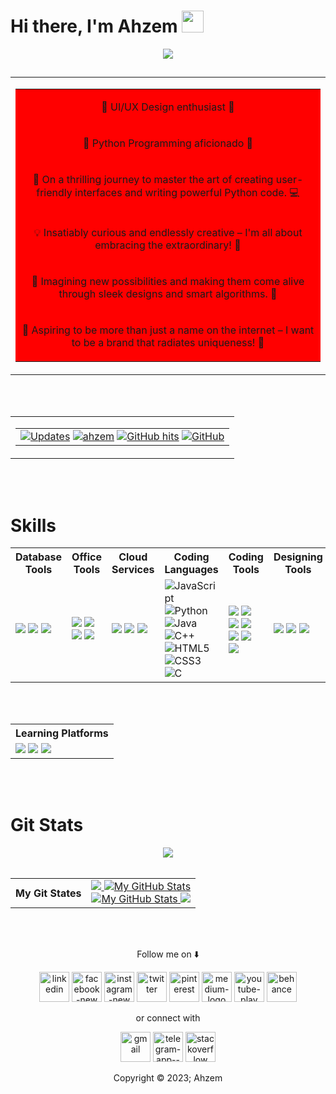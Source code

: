# Hi there, I'm Ahzem <img src="https://media.giphy.com/media/hvRJCLFzcasrR4ia7z/giphy.gif" width="35px">

<div align="center"><img src="https://github.com/Ahzem/Ahzem/assets/123859613/1efabbfd-9f49-4eb7-bf31-d72d04af27ca"></div>

##  

<table align="center">
    <tr>
        <td>
            <table bgcolor="red" align="center">
                <tr><td align="center"><p>🎨 UI/UX Design enthusiast 🎨</p></td></tr>
                <tr><td align="center"><p>🐍 Python Programming aficionado 🐍</p></td></tr>
                <tr><td align="center"><p>🚀 On a thrilling journey to master the art of creating user-friendly interfaces and writing powerful Python code. 💻</p></td></tr>
                <tr><td align="center"><p>💡 Insatiably curious and endlessly creative – I'm all about embracing the extraordinary! 🌟</p></td></tr>
                <tr><td align="center"><p>🔮 Imagining new possibilities and making them come alive through sleek designs and smart algorithms. 🌈</p></td></tr>
                <tr><td align="center"><p>🌟 Aspiring to be more than just a name on the internet – I want to be a brand that radiates uniqueness! 🚀</p></td></tr>
            </table>
        </td>
    </tr>
</table>

<br><br>

<table align="center">
    <tr>
        <td>
            <table align="center">
                <tr>
                    <td align="center">
                        <a href="https://github.com/ahzem?tab=followers" target="_blank"><img alt="Updates" src="https://img.shields.io/badge/--000000?style=flat-square&logo=RSS&logoColor=white"></a>
                        <a href="https://github.com/ahzem" target="_blank"><img alt="ahzem" src="https://badges.pufler.dev/visits/ahzem/ahzem?logo=GitHub&label=visits&color=success&logoColor=white&style=flat-square"/></a>
                        <a href="https://github.com/ahzem/ahzem" target="_blank"><img alt="GitHub hits" src="https://img.shields.io/github/last-commit/ahzem/ahzem?label=profile%20updated&style=flat-square"></a>
                        <a href="https://github.com/ahzem" target="_blank"><img alt="GitHub" src="https://img.shields.io/github/followers/Ahzem?label=Follow&style=social"></a>
                    </td>
                </tr>
            </table>
        </td>
    </tr>
</table>

<br><br>
<h1>Skills</h1>

<div align="center">
    <table>
            <th>Database Tools</th>
            <th>Office Tools</th>
            <th>Cloud Services</th>
            <th>Coding Languages</th>
            <th>Coding Tools</th>
            <th>Designing Tools</th>
            <tr>
                <td>
                      <img src="https://img.shields.io/badge/MongoDB-4EA94B?style=for-the-badge&logo=mongodb&logoColor=white">
                      <img src="https://img.shields.io/badge/MySQL-00000F?style=for-the-badge&logo=mysql&logoColor=white">
                      <img src="https://img.shields.io/badge/Access-A4373A?style=for-the-badge&logo=microsoft-access&logoColor=white">
                </td>
                <td>
                      <img src="https://img.shields.io/badge/Excel-217346?style=for-the-badge&logo=microsoft-excel&logoColor=white">
                      <img src="https://img.shields.io/badge/PowerPoint-B7472A?style=for-the-badge&logo=microsoft-powerpoint&logoColor=white">
                      <img src="https://img.shields.io/badge/Word-2B579A?style=for-the-badge&logo=microsoft-word&logoColor=white">
                      <img src="https://img.shields.io/badge/Office-D83B01?style=for-the-badge&logo=microsoft-office&logoColor=white">
                </td>
                <td>
                      <img src="https://img.shields.io/badge/AWS-232F3E?style=for-the-badge&logo=amazon-aws&logoColor=white">
                      <img src="https://img.shields.io/badge/Azure-0089D6?style=for-the-badge&logo=microsoft-azure&logoColor=white">
                      <img src="https://img.shields.io/badge/Google_Cloud-4285F4?style=for-the-badge&logo=google-cloud&logoColor=white">
                </td>
                <td>           
                      <img alt="JavaScript" src="https://img.shields.io/badge/JavaScript-F7DF1E?style=for-the-badge&logo=javascript&logoColor=black">
                      <img alt="Python" src="https://img.shields.io/badge/Python-3776AB?style=for-the-badge&logo=python&logoColor=white">
                      <img alt="Java" src="https://img.shields.io/badge/Java-ED8B00?style=for-the-badge&logo=openjdk&logoColor=white">
                      <img alt="C++" src="https://img.shields.io/badge/C%2B%2B-00599C?style=for-the-badge&logo=c%2B%2B&logoColor=white">
                      <img alt="HTML5" src="https://img.shields.io/badge/HTML-239120?style=for-the-badge&logo=html5&logoColor=white">
                      <img alt="CSS3" src="https://img.shields.io/badge/CSS-239120?&style=for-the-badge&logo=css3&logoColor=white">
                      <img alt="C" src="https://img.shields.io/badge/C-00599C?style=for-the-badge&logo=c&logoColor=white">
                </td>
                <td>
                      <img src="https://img.shields.io/badge/GIT-E44C30?style=for-the-badge&logo=git&logoColor=white">
                      <img src="https://img.shields.io/badge/GitHub-100000?style=for-the-badge&logo=github&logoColor=white">
                      <img src="https://img.shields.io/badge/GitLab-330F63?style=for-the-badge&logo=gitlab&logoColor=white">
                      <img src="https://img.shields.io/badge/VS_Code-0078D4?style=for-the-badge&logo=visual%20studio%20code&logoColor=white">
                      <img src="https://img.shields.io/badge/Linux-FCC624?style=for-the-badge&logo=linux&logoColor=black">
                      <img src="https://img.shields.io/badge/Android-3DDC84?style=for-the-badge&logo=android&logoColor=white">
                      <img src="https://img.shields.io/badge/Windows-0078D6?style=for-the-badge&logo=windows&logoColor=white">
                </td>
                <td>        
                      <img src="https://img.shields.io/badge/Figma-F24E1E?style=for-the-badge&logo=figma&logoColor=white">
                      <img src="https://img.shields.io/badge/Canva-%2300C4CC.svg?&style=for-the-badge&logo=Canva&logoColor=white">
                      <img src="https://img.shields.io/badge/Adobe%20Illustrator-FF9A00?style=for-the-badge&logo=adobe%20illustrator&logoColor=white">
                </td>
            </tr>
    </table>
</div>

<br><br>

<table align="center">
    <tr>
        <th>Learning Platforms</th>
    </tr>
    <tr>
        <td>
            <img src="https://img.shields.io/badge/Coursera-0056D2?style=for-the-badge&logo=Coursera&logoColor=white">
            <img src="https://img.shields.io/badge/Udemy-EC5252?style=for-the-badge&logo=Udemy&logoColor=white">
            <img src="https://img.shields.io/badge/-Sololearn-3a464b?style=for-the-badge&logo=Sololearn&logoColor=white">
        </td>
    </tr>
    
</table>

<br><br>
<h1>Git Stats</h1>

<div align="center">
<a href="https://github.com/ahzem/github-profile-trophy"><img src="https://github-profile-trophy.vercel.app/?username=ahzem&theme=tokyonight&row=1&column=6"></a>
<br><br>
<table>
    <tr>
        <th colspan="3">My Git States</th>
        <td>
            <a href="https://github.com/ahzem#gh-dark-mode-only">
                <img src="https://github-readme-streak-stats.herokuapp.com/?user=ahzem&theme=tokyonight"/>
            </a>
            <a href="https://github.com/ahzem">
                <img src="https://github-readme-stats.vercel.app/api?username=ahzem&theme=tokyonight" alt="My GitHub Stats"/>
            </a><br>
            <a href="https://github.com/ahzem#gh-dark-mode-only">
                <img src="https://github-readme-stats.vercel.app/api/top-langs/?username=ahzem&theme=tokyonight" alt="My GitHub Stats"/>
            </a>
            <img src="https://github.com/Ahzem/Ahzem/assets/123859613/9521fa34-a2c8-4643-ade2-a53a804204fd">
        </td>
    </tr>
</table>
    
<br><br>


<p align="center">Follow me on ⬇️ </p>

<div align="center">
    <a href="https://www.linkedin.com/in/Ahzem/" target="_blank" class="follow-button"><img width="48" height="48" src="https://img.icons8.com/fluency/48/linkedin.png" alt="linkedin"></a>
    <a href="https://www.facebook.com/mfm.ahzem"><img width="48" height="48" src="https://img.icons8.com/fluency/48/facebook-new.png" alt="facebook-new"/></a>
    <a href="https://www.instagram.com/_ahzem_" target="_blank"><img width="48" height="48" src="https://img.icons8.com/fluency/48/instagram-new.png" alt="instagram-new"/></a>
    <a href="https://twitter.com/intent/follow?screen_name=_ahzem_" target="_blank"><img width="48" height="48" src="https://img.icons8.com/fluency/48/twitter.png" alt="twitter"/></a>
    <a href="https://www.pinterest.com/ahzem1422/" target="_blank"><img width="48" height="48" src="https://img.icons8.com/fluency/48/pinterest.png" alt="pinterest"/></a>
    <a href="https://medium.com/@ahzem" target="_blank"><img width="48" height="48" src="https://img.icons8.com/color/48/000000/medium-logo.png" alt="medium-logo"/></a>
    <a href="https://www.youtube.com/@ahzemkingster" target="_blank"><img width="48" height="48" src="https://img.icons8.com/color/48/000000/youtube-play.png" alt="youtube-play"/></a>
    <a href="https://www.behance.net/ahzem" target="_blank"><img width="48" height="48" src="https://img.icons8.com/color/48/000000/behance.png" alt="behance"/></a>
</div>

<p align="center"> or connect with </p>

<div align="center">
    <a href="mailto:ahzemkingster1422@gmail.com" target="_blank"><img width="48" height="48" src="https://img.icons8.com/color/48/000000/gmail.png" alt="gmail"/></a>
    <a href="https://t.me/mfm_ahzem" target="_blank"><img width="48" height="48" src="https://img.icons8.com/color/48/000000/telegram-app--v1.png" alt="telegram-app--v1"/></a>
    <a href="https://stackoverflow.com/users/21335921/ahzem?tab=profile" target="_blank"><img width="48" height="48" src="https://img.icons8.com/color/48/000000/stackoverflow.png" alt="stackoverflow"/></a>
</div>


<footer>
                    <p align="center">Copyright © 2023; Ahzem</p>
</footer>


